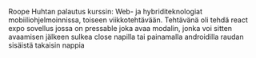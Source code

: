 Roope Huhtan  palautus kurssin: Web- ja hybriditeknologiat mobiiliohjelmoinnissa, toiseen viikkotehtävään.
Tehtävänä oli tehdä react expo sovellus jossa on pressable joka avaa modalin, jonka voi sitten avaamisen jälkeen sulkea close napilla tai painamalla androidilla raudan sisäistä takaisin nappia
